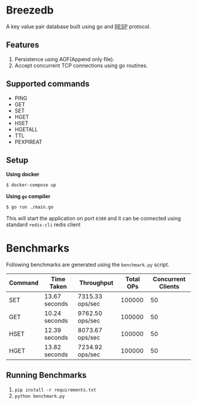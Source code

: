 # Breezedb
A key value pair database built using go and [RESP](https://redis.io/docs/reference/protocol-spec/) protocol.

## Features
1. Persistence using AOF(Append only file).
2. Accept concurrent TCP connections using go routines.

## Supported commands
- PING    
- GET     
- SET     
- HGET    
- HSET    
- HGETALL 
- TTL     
- PEXPIREAT

## Setup
**Using docker**
```bash
$ docker-compose up
```
**Using `go` compiler**
```bash
$ go run ./main.go
```
This will start the application on port `6380` and it can be connected using standard `redis-cli` redis client

# Benchmarks
Following benchmarks are generated using the `benchmark.py` script.

| Command   | Time Taken    | Throughput      |   Total OPs |   Concurrent Clients |
|-----------|---------------|-----------------|-------------|----------------------|
| SET       | 13.67 seconds | 7315.33 ops/sec |      100000 |                   50 |
| GET       | 10.24 seconds | 9762.50 ops/sec |      100000 |                   50 |
| HSET      | 12.39 seconds | 8073.67 ops/sec |      100000 |                   50 |
| HGET      | 13.82 seconds | 7234.92 ops/sec |      100000 |                   50 |

## Running Benchmarks
1. `pip install -r requirements.txt`
2. `python benchmark.py`

